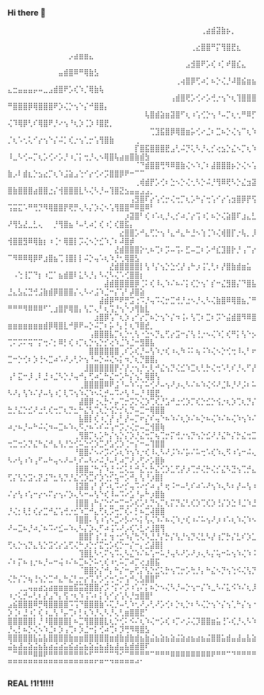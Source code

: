 ### Hi there 👋


<!--
**LauraNguy3n/LauraNguy3n** is a ✨ _special_ ✨ repository because its `README.md` (this file) appears on your GitHub profile.

Here are some ideas to get you started:

- 🔭 I’m currently working on ...
- 🌱 I’m currently learning ...
- 👯 I’m looking to collaborate on ...
- 🤔 I’m looking for help with ...
- 💬 Ask me about ...
- 📫 How to reach me: ...
- 😄 Pronouns: ...
- ⚡ Fun fact: ...
-->
⠀⠀⠀⠀⠀⠀⠀⠀⠀⠀⠀⠀⠀⠀⠀⠀⠀⠀⠀⠀⠀⠀⠀⠀⠀⠀⠀⠀⠀⠀⠀⠀⠀⠀⠀⠀⠀⠀⢀⣴⣾⣽⣷⡦⡀⠀⠀⠀⠀⠀⠀⠀⠀⠀⠀⠀⠀⠀⠀⠀⠀⠀⠀⠀⠀⠀⠀⠀⠀⠀⠀⠀⠀⠀⠀⠀⠀⠀⠀⠀
⠀⠀⠀⠀⠀⠀⠀⠀⠀⠀⠀⠀⠀⠀⠀⠀⠀⠀⠀⠀⠀⠀⠀⠀⠀⠀⠀⠀⠀⠀⠀⠀⠀⠀⠀⠀⢀⣔⣿⣿⠛⡍⢻⣿⣟⣆⠀⠀⠀⠀⠀⠀⠀⠀⠀⠀⠀⠀⠀⠀⠀⡠⣴⣶⣶⣄⠀⠀⠀⠀⠀⠀⠀⠀⠀⠀⠀⠀⠀⠀
⠀⠀⠀⠀⠀⠀⠀⠀⠀⠀⠀⠀⠀⠀⠀⠀⠀⠀⠀⠀⠀⠀⠀⠀⠀⠀⠀⠀⠀⠀⠀⠀⠀⠀⠀⣠⣺⣿⠟⡡⢎⠰⡁⠞⣿⣎⣄⠀⠀⠀⠀⠀⠀⠀⠀⠀⠀⠀⠀⣤⣾⣿⠿⠛⢿⣷⣣⠀⠀⠀⠀⠀⠀⠀⠀⠀⠀⠀⠀⠀
⠀⠀⠀⠀⠀⠀⠀⠀⠀⠀⠀⠀⠀⠀⠀⠀⠀⠀⠀⠀⠀⠀⠀⠀⠀⠀⠀⠀⠀⠀⠀⠀⠀⢀⢴⣿⡿⢋⠴⡁⠦⡑⢌⡘⠼⣿⣮⣶⣦⣄⣒⣤⣤⣤⡤⠤⣀⣠⣾⣿⠟⡡⢎⠱⡈⢿⣷⢧⠀⠀⠀⠀⠀⠀⠀⠀⠀⠀⠀⠀
⠀⠀⠀⠀⠀⠀⠀⠀⠀⠀⠀⠀⠀⠀⠀⠀⠀⠀⠀⠀⠀⠀⠀⠀⠀⠀⠀⠀⠀⠀⠀⠀⢠⣾⣿⢟⡡⢊⠔⡡⢚⡐⢢⠑⢆⢹⣿⣿⣿⠛⣿⣿⣿⡿⢿⣿⣿⣿⠟⡱⢌⡑⢢⠑⡌⠚⣿⣿⡄⠀⠀⠀⠀⠀⠀⠀⠀⠀⠀⠀
⠀⠀⠀⠀⠀⠀⠀⠀⠀⠀⠀⠀⠀⠀⠀⠀⠀⠀⠀⠀⠀⠀⠀⠀⠀⠀⠀⢧⣿⣾⣵⣶⣽⣿⠋⢆⠰⢡⢊⡑⢢⠘⠤⡉⢆⢂⠛⠿⡋⢌⠹⢿⡿⢃⠎⢿⣿⠟⡘⠔⢢⠘⢆⡱⢈⡱⠸⣿⣟⡀⠀⠀⠀⠀⠀⠀⠀⠀⠀⠀
⠀⠀⠀⠀⠀⠀⠀⠀⠀⠀⠀⠀⠀⠀⠀⠀⠀⠀⠀⠀⠀⠀⠀⠀⠀⠀⠀⠀⢉⣹⣯⣿⡿⢿⣿⣶⡥⢊⠔⣈⠆⣉⠦⡑⢌⢢⠉⢆⠱⡈⢆⠡⢂⢅⠊⡔⢢⠑⡌⠬⡁⢎⡐⢢⢁⡒⢡⢻⣿⣷⠀⠀⠀⠀⢀⠀⠀⠀⠀⠀
⠀⠀⠀⠀⠀⠀⠀⠀⠀⠀⠀⠀⠀⠀⠀⠀⠀⠀⠀⠀⠀⠀⠀⠀⠀⡏⣿⣯⣿⣿⣿⣟⣠⢃⠬⡙⢅⠣⡘⢄⡊⢔⣢⡑⣌⠢⡉⢆⠱⠸⣀⠣⢊⠤⡉⢆⡡⢊⠔⡡⡘⠰⡈⡅⢒⡘⢄⠢⢿⣿⢧⣴⣶⣿⣷⣾⣳⠀⠀⠀
⠀⠀⠀⠀⠀⠀⠀⠀⠀⠀⠀⠀⠀⠀⠀⠀⠀⠀⠀⠀⠀⠀⠀⠀⠀⠈⠙⣾⣿⣿⢛⠻⠿⣿⣷⢌⠢⠱⡈⠆⣼⣿⣿⣿⡦⡑⢌⠢⢡⣷⡠⠇⣾⣆⡑⣢⣔⡉⢆⠱⣨⣵⣠⢑⠊⡔⢊⠔⡩⣿⣿⡿⠟⠒⠉⠉⠀⠀⠀⠀
⠀⠀⠀⠀⠀⠀⠀⠀⠀⠀⠀⠀⠀⠀⠀⠀⠀⠀⠀⠀⠀⠀⠀⠀⠀⢀⢾⣾⡟⡡⢊⠆⣑⠢⡑⢌⢂⠣⡑⠬⡘⢻⠿⢟⠣⡑⣌⣲⣽⣿⣷⣿⣿⣿⣴⣿⣿⣐⡌⢺⣿⣿⣿⣇⠣⢌⠣⡘⠤⢹⣿⣝⣢⣤⣤⣠⣠⡀⠀⠀
⠀⠀⠀⠀⠀⠀⠀⠀⠀⠀⠀⠀⠀⠀⠀⠀⠀⠀⠀⠀⠀⠀⠀⠀⢠⣻⣿⠏⡔⢡⢊⡒⢌⢒⡉⢆⡡⠓⡌⢒⢡⠊⡔⢡⣲⣿⡿⡟⢫⢩⣭⣍⠡⠛⢛⡙⠻⢿⣿⣿⡟⢟⡛⢄⠣⡌⡱⢌⠢⢡⢻⣿⣿⠛⠿⣿⠿⠃⠀⠀
⠀⠀⠀⠀⠀⠀⠀⠀⠀⠀⠀⠀⠀⠀⠀⠀⠀⠀⠀⠀⠀⠀⠀⡰⣽⣿⠃⢎⠰⠡⢆⡘⢄⡊⠴⡈⡔⢩⠰⡁⠦⡑⢌⣵⣿⠏⣰⣄⣃⠜⢻⣣⣜⣀⣃⢄⠀⠀⡘⢻⣿⣦⠘⠤⢃⠴⡁⢎⠰⡁⢎⣿⣯⡄⠀⠀⠀⠀⠀⠀
⠀⠀⠀⠀⠀⠀⠀⠀⠀⠀⠀⠀⠀⠀⠀⠀⠀⠀⠀⠀⠀⠀⣔⣿⣿⡡⠚⣄⢋⡑⢢⠘⣄⠚⣄⠓⣘⠢⢱⢈⠱⢌⢾⣿⡏⡐⢧⡀⡸⢺⣿⣿⣻⠿⢿⣷⡆⠰⢈⠂⢿⣿⡇⡩⢌⠢⡑⣊⠱⡈⠆⠼⣿⡾⠀⠀⠀⠀⠀⠀
⠀⠀⠀⠀⠀⠀⠀⠀⠀⠀⠀⠀⠀⠀⠀⠀⠀⠀⠀⠀⠀⣜⣾⣿⣿⣿⡕⢂⠦⢉⠆⡩⠤⢩⠄⣋⠤⣉⠆⡡⠚⣎⣹⣿⡗⡘⢠⠉⡔⠉⠻⠿⠿⢿⡿⠟⣰⣿⣦⢉⢸⣿⡇⡇⠬⡑⢤⠡⢆⠱⡘⢂⢿⣿⣣⠀⠀⠀⠀⠀
⠀⠀⠀⠀⠀⠀⠀⠀⠀⠀⠀⠀⠀⠀⠀⠀⠀⠀⠀⠀⣜⣾⣿⣿⣿⣿⡇⢣⠘⡌⢢⡑⣑⢊⡜⢠⠓⡰⢨⢁⢃⠆⡜⣿⣷⣾⣶⣥⠀⠀⠠⢑⢸⡉⠙⡆⠰⣉⠁⣦⣾⣿⠇⣅⠣⡘⡄⠣⢌⠣⢌⠡⢊⣿⣿⡆⠀⠀⠀⠀
⠀⠀⠀⠀⠀⠀⠀⠀⠀⠀⠀⠀⠀⠀⠀⠀⠀⠀⠀⣼⣾⣿⣿⣿⣿⡿⢈⠅⢎⠸⢄⠱⠌⠦⠌⡅⢎⡑⢢⠁⡎⠒⣌⣻⣿⡌⠙⣿⣧⣘⣄⣣⣌⣙⢚⣨⣷⣾⡿⣿⣿⣿⡌⢄⠣⠔⣨⠱⣈⠒⡌⢡⠃⡼⣿⣵⠀⠀⠀⠀
⠀⠀⠀⠀⠀⠀⠀⠀⠀⠀⠀⠀⠀⠀⠀⠀⠀⠀⣼⣾⡿⠛⠟⡛⣩⢐⠩⡘⢤⠩⢌⡒⣉⢚⡘⣐⠢⡘⢄⠣⢌⣷⣿⠿⢿⣿⣦⡈⠛⠛⠛⠛⠻⠿⠿⠿⠋⢁⣰⣿⡟⢿⣿⡄⢣⡉⢄⠃⢆⢩⡘⢢⠑⡰⢻⣷⣇⠀⠀⠀
⠀⠀⠀⠀⠀⠀⠀⠀⠀⠀⠀⠀⠀⠀⠀⠀⠀⣰⣿⡿⢡⠉⢆⡱⢠⠊⡔⡉⠦⡑⢢⠑⡌⠲⢨⠄⢣⢉⠆⣉⠆⡩⠑⣬⣾⣿⠻⠿⣿⣶⣶⣶⣶⣶⣶⣶⣾⡿⢿⣿⣇⠚⡿⠟⠤⡑⠬⡉⠆⡥⠘⡄⡃⢆⠹⣿⣞⡀⠀⠀
⠀⠀⠀⠀⠀⠀⠀⠀⠀⠀⠀⠀⠀⠀⠀⠀⢠⣿⣿⣿⣧⡉⢆⡑⢂⢣⠐⣑⠢⡙⣄⢋⡔⣩⠒⡌⢣⢘⡐⠢⢌⠱⡁⢎⠛⡅⢣⠑⡢⢉⠍⡩⠍⢭⠉⡍⢒⠌⡂⠿⡃⢎⠰⡉⢆⡑⢢⡑⡊⢔⠱⣈⠱⣈⠒⣻⣿⣧⠀⠀
⠀⠀⠀⠀⠀⠀⠀⠀⠀⠀⠀⠀⠀⠀⠀⠀⣿⣿⣿⣿⣿⣿⢀⠎⡡⢎⡘⠤⢣⠱⡐⢎⠰⢄⠳⠨⠅⢦⠨⠱⢌⠢⡑⢊⢒⠸⢄⠃⠖⣉⠒⡑⢊⠆⡱⢘⠢⣉⠴⠡⠜⡠⢃⠕⢢⠘⠤⡑⠬⢌⠢⡅⠲⡈⢆⡙⣿⣿⡄⠀
⠀⠀⠀⠀⠀⠀⠀⠀⠀⠀⠀⠀⠀⠀⠀⣸⣿⣿⣿⣿⣿⡟⠌⡜⡐⢢⡘⢂⢇⠚⣌⢢⡙⢌⣊⠱⣉⢆⢃⡓⢌⢒⠡⢃⠎⡘⢄⠋⡜⢠⠃⣍⠒⡸⢀⠇⣘⠰⣈⠣⡑⡘⢤⠚⡄⢋⠴⣁⠓⣌⠒⡡⠓⡌⢢⡁⢿⣿⢣⠀
⠀⠀⠀⠀⠀⠀⠀⠀⠀⠀⠀⠀⠀⠀⢀⣿⣿⣿⣿⠿⠟⣨⠘⠤⠱⠡⡌⠥⢊⠜⠤⢢⠜⡰⢄⠣⠌⠦⠱⢌⠪⠜⣈⠧⡘⠜⡨⠆⠥⠣⠜⡄⢣⠱⠌⡜⠤⢣⠰⡁⢇⠩⢢⠱⢌⠱⠢⢅⡚⠤⠩⠔⢣⠘⠤⡘⠸⣿⣟⡀
⠀⠀⠀⠀⠀⠀⠀⠀⠀⠀⠀⠀⠀⠀⣼⣿⡿⢐⢄⡓⠌⡤⢉⡒⡩⡑⢌⡱⢉⢎⡘⣡⠚⣐⢊⡱⡉⢎⡑⣊⡑⢪⡐⢆⡱⢉⢆⡙⡌⣓⡘⣌⡑⣊⠜⣐⢃⢎⢒⡉⢆⡙⣂⠓⣌⢣⢉⢆⡑⢪⡑⡊⢆⡙⠤⣉⠒⢿⣿⣿
⠀⠀⠀⠀⠀⠀⠀⠀⠀⠀⠀⠀⠀⠀⣧⣿⡇⢎⠰⡈⡜⢠⠃⡜⠤⡉⠖⡌⠎⢤⠑⠦⠱⠌⢆⡱⠌⠦⡑⠦⢌⠱⠌⠦⢌⠱⢢⠱⠌⠴⡐⠦⡘⠤⠓⠬⢌⠲⠤⣉⠦⠱⢄⠫⡐⠦⠡⠎⠬⢡⠒⡩⡐⢌⡒⠤⣉⢺⣿⢷
⠀⠀⠀⠀⠀⠀⠀⠀⠀⠀⠀⠀⠀⢀⢻⣿⡉⢆⡡⠓⡌⢢⡑⡌⡱⡘⣌⢒⡉⢦⢉⡒⡍⢚⡐⢢⡙⢢⡑⣊⠜⡘⣌⠓⡌⡓⣌⢒⣉⢒⣉⢒⡡⡙⣌⠓⣌⠚⣄⢣⡘⣑⢊⠥⣑⢊⡱⣉⠜⣡⢊⡱⢈⠒⡌⠒⠤⢹⣿⣿
⠀⠀⠀⠀⠀⠀⠀⠀⠀⠀⠀⠀⠀⠘⣿⣿⠌⠢⠔⡩⠔⡡⢆⠱⢢⠱⡐⢎⠸⢄⠣⠜⡨⠱⠌⡥⠌⠥⢒⠡⢎⠱⢄⠫⠰⢡⠒⠬⢄⠣⠔⢣⠰⠱⢠⠋⠤⠓⢤⠢⠜⠤⢃⠎⠤⠣⠔⠬⡘⠤⢃⠴⡉⠜⡠⢋⠔⡡⣿⡷
⠀⠀⠀⠀⠀⠀⠀⠀⠀⠀⠀⠀⠀⢸⣿⣿⣈⠓⡌⠱⣘⠐⣊⢅⣃⠚⣌⢂⡓⣌⢊⡱⣁⢋⡜⡰⢉⡚⢌⡓⢌⡊⣌⠣⣙⢢⢉⡚⣄⢋⡌⢣⡑⣩⢂⡝⣨⠙⣂⢣⡙⡘⣌⢊⡱⣉⠎⡱⢑⡊⢥⠒⡡⠚⡄⢣⠘⡰⣿⡇
⠀⠀⠀⠀⠀⠀⠀⠀⠀⠀⠀⠀⠀⢸⣽⣿⢠⠃⡜⠡⢆⠩⠔⡊⢤⠩⠔⡊⠴⢠⠃⢖⠨⠒⠤⢃⠎⠴⠡⠜⢢⠱⢄⠣⠆⡜⠤⢣⠰⠌⡔⢣⠰⢡⠒⡔⠢⠍⡔⢢⠌⡱⢄⠣⠒⠤⢣⠑⢎⠸⠤⠩⠔⣡⠘⡤⠓⡰⣿⣷
⠀⠀⠀⠀⠀⠀⠀⠀⠀⠀⠀⠀⠀⢸⣿⣿⢠⠓⡌⡑⣊⠒⣉⢒⡡⢎⡡⢃⡙⢢⡉⢆⡍⡙⣌⢃⢎⡱⢉⢎⡱⢘⡌⡱⣑⠸⣈⠱⣘⡘⢌⡂⢇⡃⢎⡔⣉⠚⣌⢡⢚⡐⣊⠱⣉⠚⣄⢋⢆⡩⢒⡉⢎⠄⡃⠦⣉⢼⣿⣿
⠀⠀⠀⠀⠀⠀⠀⠀⠀⠀⠀⠀⠀⠸⣿⣿⠄⢣⠰⢡⠢⣉⠔⡣⠔⠢⡅⢣⢌⠱⠌⠦⢌⠱⡐⢎⠰⠌⠥⢢⠜⡰⠰⠡⢆⠱⢌⠱⠢⠜⠤⣉⠦⡘⠴⡈⠦⠩⠔⣊⠤⠱⢄⠣⡌⡱⢄⠋⠴⢨⠡⠜⡠⢎⠡⣃⠔⣸⣿⢻
⠀⠀⠀⠀⠀⠀⠀⠀⠀⠀⠀⠀⠀⠀⣿⣿⡏⢰⢁⡃⢲⠐⣊⠱⡌⢓⢌⠣⣘⡘⡌⡓⡌⢣⡘⢢⡙⢌⣃⠣⡜⢰⡉⡓⡌⣃⠎⡱⣁⢋⢆⡑⢢⡙⣄⢣⡑⣩⢊⡔⣡⢋⢌⠓⡰⡑⡊⣍⢒⡡⢎⡑⠒⡌⠒⡄⣊⣼⣿⡇
⠀⠀⠀⠀⠀⠀⠀⠀⠀⠀⠀⠀⠀⠀⢹⣿⣇⠣⢂⠍⢢⠩⢄⠣⣌⠱⠌⠦⢡⠒⠥⡘⢤⠣⠜⡡⠜⡰⢄⠣⡌⢥⠒⠥⢢⠱⢌⠱⠨⠌⠆⡍⠦⢰⡐⠦⡘⠤⠒⢬⠰⠌⠦⣉⠦⡑⠥⢂⢎⠰⢂⠥⡉⠴⡉⢔⣰⣿⣯⠀
⠀⠀⠀⠀⠀⠀⠀⠀⠀⠀⠀⠀⠀⠀⠈⣿⣿⡕⡌⠚⡄⠓⡌⠒⡤⢋⡌⢣⡑⣊⢅⡓⢢⢉⡒⡡⢓⡘⡄⠓⣌⠢⡙⢢⢑⠪⢌⢣⡙⢌⡓⡌⡑⢦⢘⢢⡑⣉⠚⣄⠓⣌⢃⡒⡔⢩⡘⡡⢊⢒⠡⡒⢡⠚⢄⣣⣿⣿⠋⠀
⠀⠀⢀⣀⢤⣤⣴⣢⣴⣶⣶⣶⣶⣯⣭⣽⣿⣿⡔⡩⠐⡍⠔⡩⠰⢡⠌⡅⠦⡑⠢⢌⠣⡘⠤⡑⢢⠒⡌⠱⣀⠣⠌⣅⠪⠱⠌⢆⡸⠰⡐⢅⡚⠤⢃⠆⡜⣠⠙⡄⢫⠐⢆⠱⢨⠡⠆⡅⢣⠊⡔⢡⠣⡘⣲⣿⣿⠃⠀⠀
⣠⣮⣿⣿⣿⠿⡛⢿⣿⣿⣿⣿⠩⢩⠙⣿⣿⣿⣷⠡⢍⡘⠤⢃⠱⢂⠜⡠⢃⠜⡡⢊⠆⡑⢆⡑⠆⠣⢌⡑⢢⠑⡌⢢⢁⠓⡌⢢⠐⡱⢈⠆⣘⠰⡁⢎⠰⣀⢣⠘⡤⢉⠆⡃⢆⠱⡘⢄⠣⡘⢄⢃⣶⣿⣿⣟⠁⠀⠀⠀
⣿⣿⣿⣿⣿⡇⡘⠸⣿⣿⣿⣿⡇⠦⣉⢻⣿⣿⣿⣇⢆⡑⢊⠅⠪⠌⢆⠱⢌⠒⡡⢎⠰⡉⠔⡨⢌⡹⣿⣿⣶⣥⢘⠡⢎⡘⢄⠣⠱⡘⢄⡃⠦⡑⢌⠢⠱⣈⠆⡱⢠⢉⠆⡱⣈⠒⡅⢊⠴⢉⠆⡹⢛⠻⢿⣿⣣⠀⠀⠀
⢿⣿⣿⣿⣿⣧⣥⣧⣿⣿⣿⣿⣷⣶⣶⣿⣿⣿⣿⣿⣶⣾⣷⣾⣷⣾⣦⣷⣬⣦⣵⣦⣵⣬⣵⣴⣦⣴⣦⣬⣿⣿⣥⣾⣤⣼⣤⣧⣵⣬⣦⣼⣤⣵⣬⣦⣧⣴⣬⣴⣥⣮⣴⣥⣦⣵⣬⣦⣼⣦⣼⣤⣧⣾⣾⣿⠏⠀⠀⠀
⠀⠉⠛⠛⠛⠿⠿⠟⠛⠛⠛⠛⠛⠛⠛⠓⠋⠉⠉⠉⠉⠙⠊⠉⠛⠛⠛⠛⠉⠛⠛⠛⠿⠿⠿⠿⠿⠿⠿⠿⠟⠛⠛⠉⠙⠛⠛⠛⠛⠛⠛⠛⠛⠛⠛⠛⠛⠛⠛⠛⠛⠛⠛⠛⠛⠛⠋⠛⠉⠙⠛⠛⠛⠛⠚⠁⠀⠀⠀⠀




### REAL !1!1!!!!
